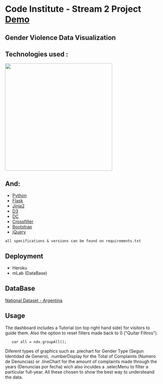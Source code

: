 # Code Institute - Stream 2 Project  [Demo](https://femicidios.herokuapp.com/)

## Gender Violence Data Visualization 

## Technologies used :

<img src="https://camo.githubusercontent.com/904ade21b6fb63dec17555495bb36f749ba52023/68747470733a2f2f73332d75732d776573742d322e616d617a6f6e6177732e636f6d2f706c7567696e7365727665722f646f635265736f75726365732f737461636b2e737667" width="350px">

## And:

- [Python](https://www.python.org)
- [Flask](flask.pocoo.org)
- [Jinja2](jinja.pocoo.org)
- [D3](https://d3js.org)
- [DC](https://dc-js.github.io/dc.js)
- [Crossfilter](https://square.github.io/crossfilter)
- [Bootstrap](http://getbootstrap.com)
- [jQuery](http://jquery.com)
    
`all specifications & versions can be found on requirements.txt`


## Deployment

* Heroku
* mLab (DataBase)

## DataBase 

[National Dataset - Argentina](http://www.datos.gob.ar/dataset/registro-sistematizacin-y-seguimiento-de-femicidios-y-homicidios-agravados-por-el-gnero/archivo/1d44baba-b29a-452c-85b5-8ee47ccc2f10)


## Usage

The dashboard includes a Tutorial (on top right hand side) for visitors to guide them. Also the option to reset filters made back to 0 ("Quitar Filtros").

```
   var all = ndx.groupAll();
```

Diferent types of graphics such as .piechart for Gender Type (Segun Identidad de Genero), .numberDisplay for the Total of Complaints (Numero de Denuncias) or .lineChart for the amount of complaints made through the years (Denuncias por fecha) wich also inculdes a .selecMenu to filter a particular full-year. All these chosen to show the best way to understeand the data.


